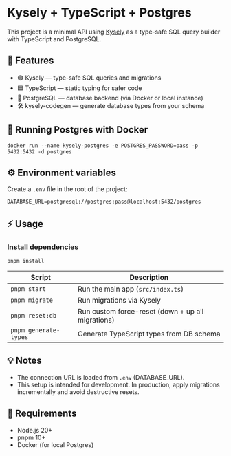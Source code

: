 # Kysely + TypeScript + Postgres

This project is a minimal API using [Kysely](https://kysely.dev/) as a type-safe SQL query builder with TypeScript and PostgreSQL.

## 🚀 Features

- 🟣 Kysely — type-safe SQL queries and migrations
- 🟦 TypeScript — static typing for safer code
- 🐘 PostgreSQL — database backend (via Docker or local instance)
- 🛠 kysely-codegen — generate database types from your schema

## 🐳 Running Postgres with Docker

```
docker run --name kysely-postgres -e POSTGRES_PASSWORD=pass -p 5432:5432 -d postgres
```

## ⚙️ Environment variables

Create a `.env` file in the root of the project:

```
DATABASE_URL=postgresql://postgres:pass@localhost:5432/postgres
```

## ⚡ Usage

### Install dependencies

```
pnpm install
```

| Script | Description |
|---------|-------------|
| `pnpm start` | Run the main app (`src/index.ts`) |
| `pnpm migrate` | Run migrations via Kysely |
| `pnpm reset:db` | Run custom force-reset (down + up all migrations) |
| `pnpm generate-types` | Generate TypeScript types from DB schema |

## 💡 Notes

- The connection URL is loaded from `.env` (DATABASE_URL).
- This setup is intended for development. In production, apply migrations incrementally and avoid destructive resets.

## 📌 Requirements

- Node.js 20+
- pnpm 10+
- Docker (for local Postgres)
